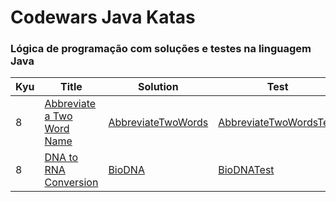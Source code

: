 # Codewars Java Katas


### Lógica de programação com soluções e testes na linguagem Java

| Kyu | Title                          | Solution   | Test   |
|-----|--------------------------------|-----|-----|
| 8   | [Abbreviate a Two Word Name](https://www.codewars.com/kata/57eadb7ecd143f4c9c0000a3/train/java) |[AbbreviateTwoWords](https://github.com/CleuJunior/Codewars-Java/blob/main/src/main/java/com/br/javawars/kyu_8/AbbreviateTwoWords.java)|  [AbbreviateTwoWordsTest](https://github.com/CleuJunior/Codewars-Java/blob/main/src/test/java/com/br/javawars/kyu_8/AbbreviateTwoWordsTest.java)  |
| 8   | [DNA to RNA Conversion](https://www.codewars.com/kata/5556282156230d0e5e000089/train/java) |[BioDNA](https://github.com/CleuJunior/Codewars-Java/blob/main/src/main/java/com/br/javawars/kyu_8/BioDNA.java)|  [BioDNATest](https://github.com/CleuJunior/Codewars-Java/blob/main/src/test/java/com/br/javawars/kyu_8/BioDNATest.java)  |

